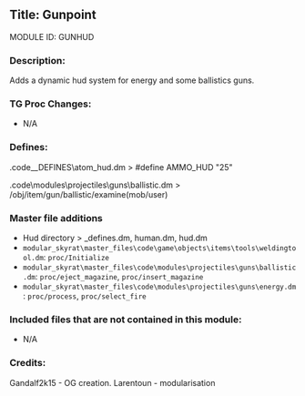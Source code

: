 ## Title: Gunpoint

MODULE ID: GUNHUD

### Description:

Adds a dynamic hud system for energy and some ballistics guns.

### TG Proc Changes:
- N/A
### Defines:

.code\__DEFINES\atom_hud.dm > #define AMMO_HUD	"25"

.code\modules\projectiles\guns\ballistic.dm > /obj/item/gun/ballistic/examine(mob/user)

### Master file additions

- Hud directory > _defines.dm, human.dm, hud.dm
- `modular_skyrat\master_files\code\game\objects\items\tools\weldingtool.dm`: `proc/Initialize`
- `modular_skyrat\master_files\code\modules\projectiles\guns\ballistic.dm`: `proc/eject_magazine`, `proc/insert_magazine`
- `modular_skyrat\master_files\code\modules\projectiles\guns\energy.dm`: `proc/process`, `proc/select_fire`

### Included files that are not contained in this module:

- N/A

### Credits:
Gandalf2k15 - OG creation.
Larentoun - modularisation
